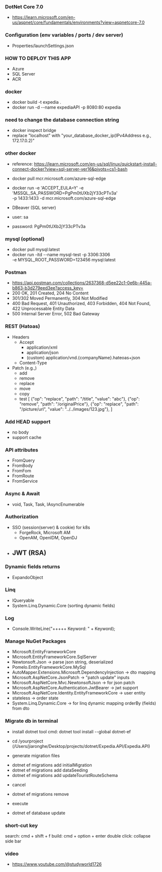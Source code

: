 ﻿### DotNet Core 7.0

- https://learn.microsoft.com/en-us/aspnet/core/fundamentals/environments?view=aspnetcore-7.0


### Configuration (env variables / ports / dev server)

- Properties/launchSettings.json

### HOW TO DEPLOY THIS APP
- Azure
- SQL Server
- ACR

### docker
- docker build -t expedia .
- docker run -d --name expediaAPI -p 8080:80 expedia

### need to change the database connection string
- docker inspect bridge
- replace "localhost" with "your_database_docker_ip(IPv4Address e.g., 172.17.0.2)"

### other docker
- reference: https://learn.microsoft.com/en-us/sql/linux/quickstart-install-connect-docker?view=sql-server-ver16&pivots=cs1-bash
- docker pull mcr.microsoft.com/azure-sql-edge
- docker run -e 'ACCEPT_EULA=Y' -e 'MSSQL_SA_PASSWORD=PgPm0tUXb2jY33cPTv3a' \
    -p 1433:1433 -d mcr.microsoft.com/azure-sql-edge

- DBeaver (SQL server)
- user: sa
- password: PgPm0tUXb2jY33cPTv3a

### mysql (optional)
- docker pull mysql:latest
- docker run -itd --name mysql-test -p 3306:3306 \
    -e MYSQL_ROOT_PASSWORD=123456 mysql:latest

### Postman
- https://api.postman.com/collections/2637368-d5ee22c1-0e6b-445a-b863-b3d279eed3ee?access_key=
- 200 OK, 201 Created, 204 No Content
- 301/302 Moved Permanently, 304 Not Modified
- 400 Bad Request, 401 Unauthorized, 403 Forbidden, 404 Not Found, 422 Unprocessable Entity Data
- 500 Internal Server Error, 502 Bad Gateway

### REST (Hatoas)
- Headers
    - Accept
        - application/xml
        - application/json
        - (custom) application/vnd.{companyName}.hateoas+json
    - Content-Type
- Patch (e.g.,)
    - add
    - remove
    - replace
    - move
    - copy
    - test
    [
        {"op": "replace", "path": "/title", "value": "abc"},
        {"op": "remove", "path": "/originalPrice"},
        {"op": "replace", "path": "/picture/url", "value": "../../images/123.jpg"},
    ]

### Add HEAD support
- no body
- support cache

### API attributes
- FromQuery
- FromBody
- FromFom
- FromRoute
- FromService

### Async & Await
- void, Task, Task<T>, IAsyncEnumerable<T>

### Authorization
- SSO (session(server) & cookie) for k8s
    - ForgeRock, Microsoft AM
    - OpenAM, OpenIDM, OpenDJ
- JWT (RSA)
    -

### Dynamic fields returns
- ExpandoObject

### Linq
- IQueryable
- System.Linq.Dynamic.Core (sorting dynamic fields)

### Log
- Console.WriteLine("+++++ Keyword: " + Keyword);

### Manage NuGet Packages
- Microsoft.EntityFrameworkCore
- Microsoft.EntityFrameworkCore.SqlServer
- Newtonsoft.Json -> parse json string, deserialized
- Pomelo.EntityFrameworkCore.MySql
- AutoMapper.Extensions.Microsoft.DependencyInjection -> dto mapping
- Microsoft.AspNetCore.JsonPatch -> "patch update" inputs
- Microsoft.AspNetCore.Mvc.NewtonsoftJson -> for json patch
- Microsoft.AspNetCore.Authentication.JwtBearer -> jwt support
- Microsoft.AspNetCore.Identity.EntityFrameworkCore -> user entity
- stateless -> order state
- System.Linq.Dynamic.Core -> for linq dynamic mapping orderBy (fields) from dto

### Migrate db in terminal
* install dotnet tool
cmd: dotnet tool install --global dotnet-ef

- cd /yourproject (/Users/jiaronghe/Desktop/projects/dotnet/Expedia.API/Expedia.API)

* generate migration files
- dotnet ef migrations add initialMigration
- dotnet ef migrations add dataSeeding
- dotnet ef migrations add updateTouristRouteSchema

* cancel
- dotnet ef migrations remove

* execute
- dotnet ef database update

### short-cut key
search: cmd + shift + f
build: cmd + option + enter
double click: collapse side bar

### video
- https://www.youtube.com/@studyworld1726